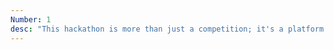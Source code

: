```yaml
---
Number: 1
desc: "This hackathon is more than just a competition; it's a platform for innovators, creators, and visionaries to come together and pioneer solutions for a brighter future. Our purpose is to harness the power of open source hardware, the Internet of Things (IoT), and Geographic Information Systems (GIS) to address some of the world's most pressing challenges."
---
```

